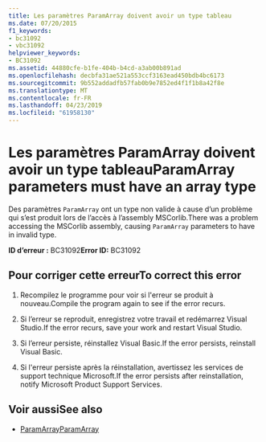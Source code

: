 ```yaml
---
title: Les paramètres ParamArray doivent avoir un type tableau
ms.date: 07/20/2015
f1_keywords:
- bc31092
- vbc31092
helpviewer_keywords:
- BC31092
ms.assetid: 44880cfe-b1fe-404b-b4cd-a3ab00b891ad
ms.openlocfilehash: decbfa31ae521a553ccf3163ead450bdb4bc6173
ms.sourcegitcommit: 9b552addadfb57fab0b9e7852ed4f1f1b8a42f8e
ms.translationtype: MT
ms.contentlocale: fr-FR
ms.lasthandoff: 04/23/2019
ms.locfileid: "61958130"
---
```

# <a name="paramarray-parameters-must-have-an-array-type"></a><span data-ttu-id="b1e7c-102">Les paramètres ParamArray doivent avoir un type tableau</span><span class="sxs-lookup"><span data-stu-id="b1e7c-102">ParamArray parameters must have an array type</span></span>
<span data-ttu-id="b1e7c-103">Des paramètres `ParamArray` ont un type non valide à cause d’un problème qui s’est produit lors de l’accès à l’assembly MSCorlib.</span><span class="sxs-lookup"><span data-stu-id="b1e7c-103">There was a problem accessing the MSCorlib assembly, causing `ParamArray` parameters to have in invalid type.</span></span>  
  
 <span data-ttu-id="b1e7c-104">**ID d’erreur :** BC31092</span><span class="sxs-lookup"><span data-stu-id="b1e7c-104">**Error ID:** BC31092</span></span>  
  
## <a name="to-correct-this-error"></a><span data-ttu-id="b1e7c-105">Pour corriger cette erreur</span><span class="sxs-lookup"><span data-stu-id="b1e7c-105">To correct this error</span></span>  
  
1. <span data-ttu-id="b1e7c-106">Recompilez le programme pour voir si l'erreur se produit à nouveau.</span><span class="sxs-lookup"><span data-stu-id="b1e7c-106">Compile the program again to see if the error recurs.</span></span>  
  
2. <span data-ttu-id="b1e7c-107">Si l’erreur se reproduit, enregistrez votre travail et redémarrez Visual Studio.</span><span class="sxs-lookup"><span data-stu-id="b1e7c-107">If the error recurs, save your work and restart Visual Studio.</span></span>  
  
3. <span data-ttu-id="b1e7c-108">Si l’erreur persiste, réinstallez Visual Basic.</span><span class="sxs-lookup"><span data-stu-id="b1e7c-108">If the error persists, reinstall Visual Basic.</span></span>  
  
4. <span data-ttu-id="b1e7c-109">Si l'erreur persiste après la réinstallation, avertissez les services de support technique Microsoft.</span><span class="sxs-lookup"><span data-stu-id="b1e7c-109">If the error persists after reinstallation, notify Microsoft Product Support Services.</span></span>  
  
## <a name="see-also"></a><span data-ttu-id="b1e7c-110">Voir aussi</span><span class="sxs-lookup"><span data-stu-id="b1e7c-110">See also</span></span>

- [<span data-ttu-id="b1e7c-111">ParamArray</span><span class="sxs-lookup"><span data-stu-id="b1e7c-111">ParamArray</span></span>](../../visual-basic/language-reference/modifiers/paramarray.md)
